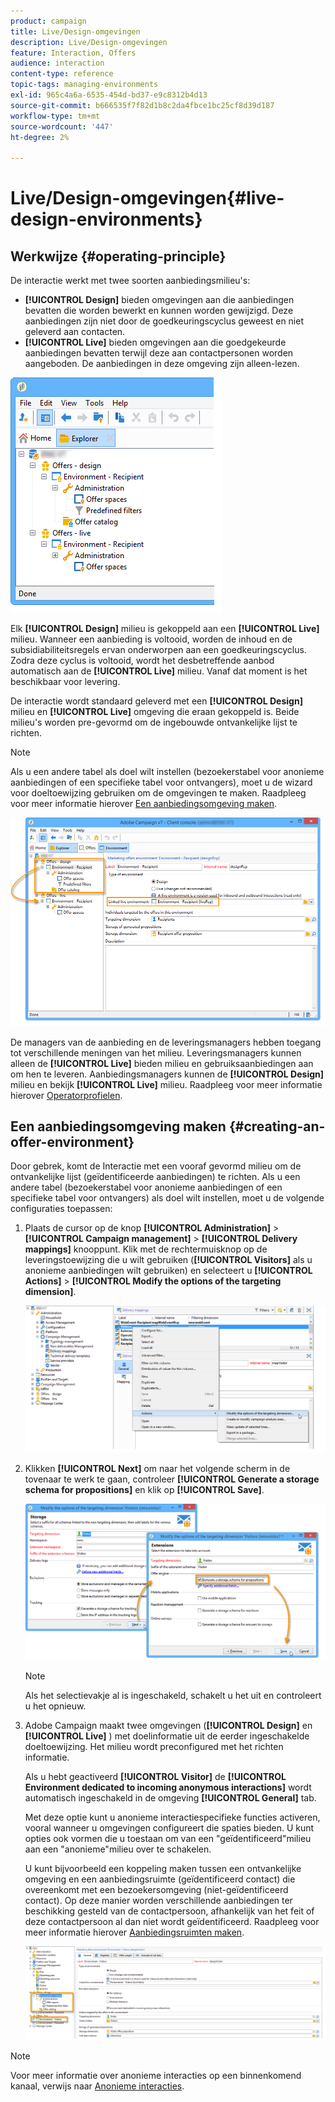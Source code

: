```yaml
---
product: campaign
title: Live/Design-omgevingen
description: Live/Design-omgevingen
feature: Interaction, Offers
audience: interaction
content-type: reference
topic-tags: managing-environments
exl-id: 965c4a6a-6535-454d-bd37-e9c8312b4d13
source-git-commit: b666535f7f82d1b8c2da4fbce1bc25cf8d39d187
workflow-type: tm+mt
source-wordcount: '447'
ht-degree: 2%

---
```


# Live/Design-omgevingen{#live-design-environments}



## Werkwijze {#operating-principle}

De interactie werkt met twee soorten aanbiedingsmilieu&#39;s:

* **[!UICONTROL Design]** bieden omgevingen aan die aanbiedingen bevatten die worden bewerkt en kunnen worden gewijzigd. Deze aanbiedingen zijn niet door de goedkeuringscyclus geweest en niet geleverd aan contacten.
* **[!UICONTROL Live]** bieden omgevingen aan die goedgekeurde aanbiedingen bevatten terwijl deze aan contactpersonen worden aangeboden. De aanbiedingen in deze omgeving zijn alleen-lezen.

![](assets/offer_environments_overview_001.png)

Elk **[!UICONTROL Design]** milieu is gekoppeld aan een **[!UICONTROL Live]** milieu. Wanneer een aanbieding is voltooid, worden de inhoud en de subsidiabiliteitsregels ervan onderworpen aan een goedkeuringscyclus. Zodra deze cyclus is voltooid, wordt het desbetreffende aanbod automatisch aan de **[!UICONTROL Live]** milieu. Vanaf dat moment is het beschikbaar voor levering.

De interactie wordt standaard geleverd met een **[!UICONTROL Design]** milieu en **[!UICONTROL Live]** omgeving die eraan gekoppeld is. Beide milieu&#39;s worden pre-gevormd om de ingebouwde ontvankelijke lijst te richten.

>[!NOTE]
>
>Als u een andere tabel als doel wilt instellen (bezoekerstabel voor anonieme aanbiedingen of een specifieke tabel voor ontvangers), moet u de wizard voor doeltoewijzing gebruiken om de omgevingen te maken. Raadpleeg voor meer informatie hierover [Een aanbiedingsomgeving maken](#creating-an-offer-environment).

![](assets/offer_environments_overview_002.png)

De managers van de aanbieding en de leveringsmanagers hebben toegang tot verschillende meningen van het milieu. Leveringsmanagers kunnen alleen de **[!UICONTROL Live]** bieden milieu en gebruiksaanbiedingen aan om hen te leveren. Aanbiedingsmanagers kunnen de **[!UICONTROL Design]** milieu en bekijk **[!UICONTROL Live]** milieu. Raadpleeg voor meer informatie hierover [Operatorprofielen](../../interaction/using/operator-profiles.md).

## Een aanbiedingsomgeving maken {#creating-an-offer-environment}

Door gebrek, komt de Interactie met een vooraf gevormd milieu om de ontvankelijke lijst (geïdentificeerde aanbiedingen) te richten. Als u een andere tabel (bezoekerstabel voor anonieme aanbiedingen of een specifieke tabel voor ontvangers) als doel wilt instellen, moet u de volgende configuraties toepassen:

1. Plaats de cursor op de knop **[!UICONTROL Administration]** > **[!UICONTROL Campaign management]** > **[!UICONTROL Delivery mappings]** knooppunt. Klik met de rechtermuisknop op de leveringstoewijzing die u wilt gebruiken (**[!UICONTROL Visitors]** als u anonieme aanbiedingen wilt gebruiken) en selecteert u **[!UICONTROL Actions]** > **[!UICONTROL Modify the options of the targeting dimension]**.

   ![](assets/offer_env_anonymous_001.png)

1. Klikken **[!UICONTROL Next]** om naar het volgende scherm in de tovenaar te werk te gaan, controleer **[!UICONTROL Generate a storage schema for propositions]** en klik op **[!UICONTROL Save]**.

   ![](assets/offer_env_anonymous_002.png)

   >[!NOTE]
   >
   >Als het selectievakje al is ingeschakeld, schakelt u het uit en controleert u het opnieuw.

1. Adobe Campaign maakt twee omgevingen (**[!UICONTROL Design]** en **[!UICONTROL Live]** ) met doelinformatie uit de eerder ingeschakelde doeltoewijzing. Het milieu wordt preconfigured met het richten informatie.

   Als u hebt geactiveerd **[!UICONTROL Visitor]** de **[!UICONTROL Environment dedicated to incoming anonymous interactions]** wordt automatisch ingeschakeld in de omgeving **[!UICONTROL General]** tab.

   Met deze optie kunt u anonieme interactiespecifieke functies activeren, vooral wanneer u omgevingen configureert die spaties bieden. U kunt opties ook vormen die u toestaan om van een &quot;geïdentificeerd&quot;milieu aan een &quot;anonieme&quot;milieu over te schakelen.

   U kunt bijvoorbeeld een koppeling maken tussen een ontvankelijke omgeving en een aanbiedingsruimte (geïdentificeerd contact) die overeenkomt met een bezoekersomgeving (niet-geïdentificeerd contact). Op deze manier worden verschillende aanbiedingen ter beschikking gesteld van de contactpersoon, afhankelijk van het feit of deze contactpersoon al dan niet wordt geïdentificeerd. Raadpleeg voor meer informatie hierover [Aanbiedingsruimten maken](../../interaction/using/creating-offer-spaces.md).

   ![](assets/offer_env_anonymous_003.png)

>[!NOTE]
>
>Voor meer informatie over anonieme interacties op een binnenkomend kanaal, verwijs naar [Anonieme interacties](../../interaction/using/anonymous-interactions.md).
